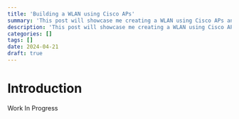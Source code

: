 ```yaml
---
title: 'Building a WLAN using Cisco APs'
summary: 'This post will showcase me creating a WLAN using Cisco APs and a Cisco WLC.'
description: 'This post will showcase me creating a WLAN using Cisco APs and a Cisco WLC.'
categories: []
tags: []
date: 2024-04-21
draft: true
---
```


# Introduction

Work In Progress